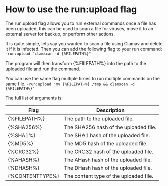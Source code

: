 # How to use the run:upload flag
The run:upload flag allows you to run external commands once a file has been uploaded, this can be used to scan a file for viruses, move it to an external server for backup, or perform other actions.

It is quite simple, lets say you wanted to scan a file using Clamav and delete it if it is infected. Then you can add the following flag to your run command: ```-run:upload "clamscan -d {%FILEPATH%}"```

The program will then transform {%FILEPATH%} into the path to the uploaded file and run the command.

You can use the same flag multiple times to run multiple commands on the same file.
```-run:upload "mv {%FILEPATH%} /tmp && clamscan -d {%FILEPATH%}"```

The full list of arguments is:

| Flag | Description |
| --- | --- |
| {%FILEPATH%} | The path to the uploaded file. |
| {%SHA256%} | The SHA256 hash of the uploaded file. |
| {%SHA1%} | The SHA1 hash of the uploaded file. |
| {%MD5%} | The MD5 hash of the uploaded file. |
| {%CRC32%} | The CRC32 hash of the uploaded file. |
| {%AHASH%} | The AHash hash of the uploaded file. |
| {%DHASH%} | The DHash hash of the uploaded file. |
| {%CONTENTTYPE%} | The content type of the uploaded file. |